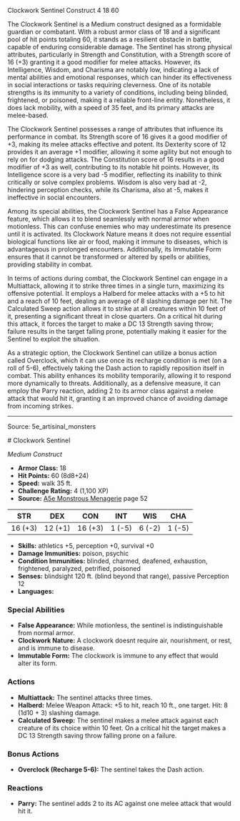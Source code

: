 <MonsterName/>Clockwork Sentinel</MonsterName>
<CreatureType/>Construct</CreatureType>
<CR/>4</CR>
<AC/>18</AC>
<HP/>60</HP>
<summary>The Clockwork Sentinel is a Medium construct designed as a formidable guardian or combatant. With a robust armor class of 18 and a significant pool of hit points totaling 60, it stands as a resilient obstacle in battle, capable of enduring considerable damage. The Sentinel has strong physical attributes, particularly in Strength and Constitution, with a Strength score of 16 (+3) granting it a good modifier for melee attacks. However, its Intelligence, Wisdom, and Charisma are notably low, indicating a lack of mental abilities and emotional responses, which can hinder its effectiveness in social interactions or tasks requiring cleverness. One of its notable strengths is its immunity to a variety of conditions, including being blinded, frightened, or poisoned, making it a reliable front-line entity. Nonetheless, it does lack mobility, with a speed of 35 feet, and its primary attacks are melee-based.</summary>

<detail>

The Clockwork Sentinel possesses a range of attributes that influence its performance in combat. Its Strength score of 16 gives it a good modifier of +3, making its melee attacks effective and potent. Its Dexterity score of 12 provides it an average +1 modifier, allowing it some agility but not enough to rely on for dodging attacks. The Constitution score of 16 results in a good modifier of +3 as well, contributing to its notable hit points. However, its Intelligence score is a very bad -5 modifier, reflecting its inability to think critically or solve complex problems. Wisdom is also very bad at -2, hindering perception checks, while its Charisma, also at -5, makes it ineffective in social encounters.

Among its special abilities, the Clockwork Sentinel has a False Appearance feature, which allows it to blend seamlessly with normal armor when motionless. This can confuse enemies who may underestimate its presence until it is activated. Its Clockwork Nature means it does not require essential biological functions like air or food, making it immune to diseases, which is advantageous in prolonged encounters. Additionally, its Immutable Form ensures that it cannot be transformed or altered by spells or abilities, providing stability in combat.

In terms of actions during combat, the Clockwork Sentinel can engage in a Multiattack, allowing it to strike three times in a single turn, maximizing its offensive potential. It employs a Halberd for melee attacks with a +5 to hit and a reach of 10 feet, dealing an average of 8 slashing damage per hit. The Calculated Sweep action allows it to strike at all creatures within 10 feet of it, presenting a significant threat in close quarters. On a critical hit during this attack, it forces the target to make a DC 13 Strength saving throw; failure results in the target falling prone, potentially making it easier for the Sentinel to exploit the situation.

As a strategic option, the Clockwork Sentinel can utilize a bonus action called Overclock, which it can use once its recharge condition is met (on a roll of 5-6), effectively taking the Dash action to rapidly reposition itself in combat. This ability enhances its mobility temporarily, allowing it to respond more dynamically to threats. Additionally, as a defensive measure, it can employ the Parry reaction, adding 2 to its armor class against a melee attack that would hit it, granting it an improved chance of avoiding damage from incoming strikes.</detail>



---

Source: 5e_artisinal_monsters

<statblock>
# Clockwork Sentinel

*Medium* *Construct*

- **Armor Class:** 18
- **Hit Points:** 60 (8d8+24)
- **Speed:** walk 35 ft.
- **Challenge Rating:** 4 (1,100 XP)
- **Source:** [A5e Monstrous Menagerie](https://enpublishingrpg.com/products/level-up-monstrous-menagerie-a5e) page 52

| STR | DEX | CON | INT | WIS | CHA |
| --- | --- | --- | --- | --- | --- |
| 16 (+3) | 12 (+1) | 16 (+3) | 1 (-5) | 6 (-2) | 1 (-5) |

- **Skills:** athletics +5, perception +0, survival +0
- **Damage Immunities:** poison, psychic
- **Condition Immunities:** blinded, charmed, deafened, exhaustion, frightened, paralyzed, petrified, poisoned
- **Senses:** blindsight 120 ft. (blind beyond that range), passive Perception 12
- **Languages:** 

### Special Abilities

- **False Appearance:** While motionless, the sentinel is indistinguishable from normal armor.
- **Clockwork Nature:** A clockwork doesnt require air, nourishment, or rest, and is immune to disease.
- **Immutable Form:** The clockwork is immune to any effect that would alter its form.

### Actions

- **Multiattack:** The sentinel attacks three times.
- **Halberd:** Melee Weapon Attack: +5 to hit, reach 10 ft., one target. Hit: 8 (1d10 + 3) slashing damage.
- **Calculated Sweep:** The sentinel makes a melee attack against each creature of its choice within 10 feet. On a critical hit  the target makes a DC 13 Strength saving throw  falling prone on a failure.

### Bonus Actions

- **Overclock (Recharge 5-6):** The sentinel takes the Dash action.

### Reactions

- **Parry:** The sentinel adds 2 to its AC against one melee attack that would hit it.


</statblock>


